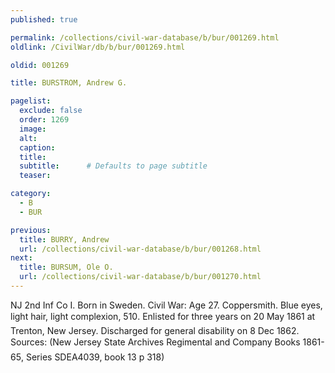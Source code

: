 ```yaml
---
published: true

permalink: /collections/civil-war-database/b/bur/001269.html
oldlink: /CivilWar/db/b/bur/001269.html

oldid: 001269

title: BURSTROM, Andrew G.

pagelist:
  exclude: false
  order: 1269
  image: 
  alt:
  caption:
  title:
  subtitle:      # Defaults to page subtitle
  teaser:

category: 
  - B 
  - BUR

previous:
  title: BURRY, Andrew
  url: /collections/civil-war-database/b/bur/001268.html  
next:
  title: BURSUM, Ole O.
  url: /collections/civil-war-database/b/bur/001270.html   
---
```

NJ 2nd Inf Co I. Born in Sweden. Civil War: Age 27. Coppersmith. Blue eyes, light hair, light complexion, 5&#146;10&#148;. Enlisted for three years on 20 May 1861 at Trenton, New Jersey. Discharged for general disability on 8 Dec 1862. Sources: (New Jersey State Archives &#147;Regimental and Company Books 1861-65&#148;, Series SDEA4039, book 13 p 318)